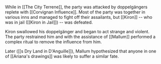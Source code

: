 While in [[The City Terrene]], the party was attacked by doppelgängers replete with [[Corvignan Influence]]. Most of the party was together in various inns and managed to fight off their assailants, but [[Kiron]] -- who was in jail ([[Kiron in Jail]]) -- was defeated.

Kiron swallowed his doppelgänger and began to act strange and violent. The party restrained him and with the assistance of [[Mallum]] performed a complex ritual to remove the influence from him.

Later ([[s Dry Land in D'Anguille]]), Mallum hypothesized that anyone in one of [[Ariana's drawings]] was likely to suffer a similar fate. 